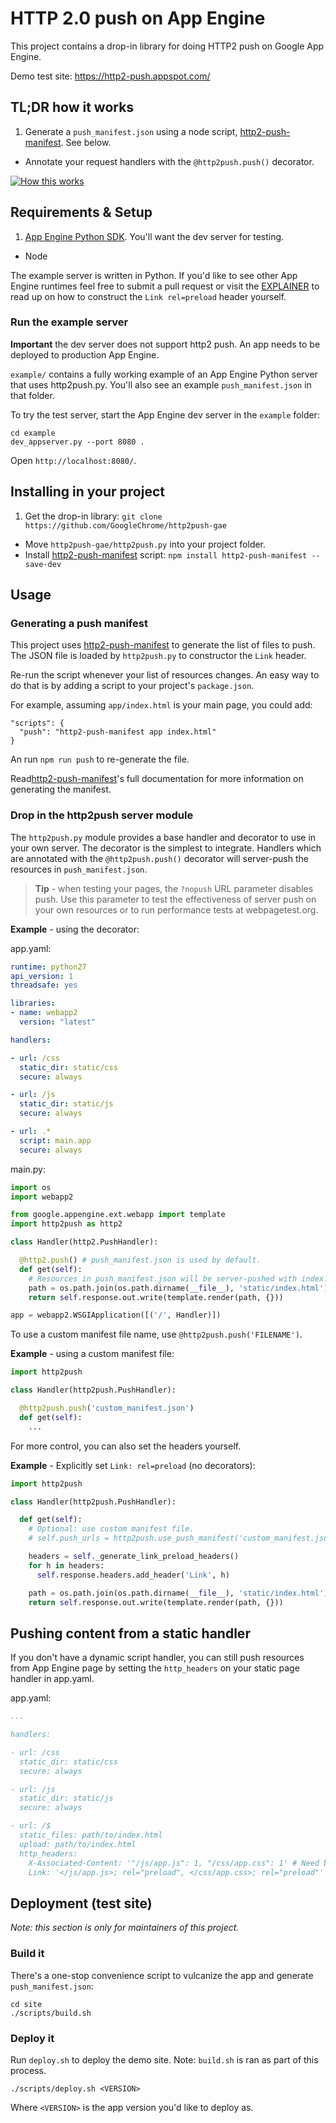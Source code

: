 # HTTP 2.0 push on App Engine

This project contains a drop-in library for doing HTTP2 push on Google App Engine.

Demo test site: https://http2-push.appspot.com/

## TL;DR how it works

1. Generate a `push_manifest.json` using a node script, [http2-push-manifest](https://www.npmjs.com/package/http2-push-manifest). See below.
- Annotate your request handlers with the `@http2push.push()` decorator.

<a href="https://raw.githubusercontent.com/GoogleChrome/http2push-gae/master/site/static/img/pushgaehowto.jpg" target="_blak"><img src="https://raw.githubusercontent.com/GoogleChrome/http2push-gae/master/site/static/img/pushgaehowto.jpg" alt="How this works"></a>

## Requirements & Setup

1. [App Engine Python SDK](https://cloud.google.com/appengine/downloads?hl=en). You'll want the dev server for testing.
- Node

The example server is written in Python. If you'd like to see other App Engine
runtimes feel free to submit a pull request or visit the [EXPLAINER](EXPLAINER.md)
to read up on how to construct the `Link rel=preload` header yourself.

### Run the example server

**Important** the dev server does not support http2 push. An app needs to be
deployed to production App Engine.

`example/` contains a fully working example of an App Engine Python server that
uses http2push.py. You'll also see an example `push_manifest.json` in that folder.

To try the test server, start the App Engine dev server in the `example` folder:

    cd example
    dev_appserver.py --port 8080 .

Open `http://localhost:8080/`. 

## Installing in your project

1. Get the drop-in library: `git clone https://github.com/GoogleChrome/http2push-gae`
- Move `http2push-gae/http2push.py` into your project folder.
- Install [http2-push-manifest](https://www.npmjs.com/package/http2-push-manifest) script: `npm install http2-push-manifest --save-dev`

## Usage

### Generating a push manifest

This project uses [http2-push-manifest](https://www.npmjs.com/package/http2-push-manifest)
to generate the list of files to push. The JSON file is loaded by `http2push.py`
to constructor the `Link` header.

Re-run the script whenever your list of resources changes. An easy way to do that
is by adding a script to your project's `package.json`.

For example, assuming `app/index.html` is your main page, you could add:

    "scripts": {
      "push": "http2-push-manifest app index.html"
    }

An run `npm run push` to re-generate the file.

Read[http2-push-manifest](https://www.npmjs.com/package/http2-push-manifest)'s
full documentation for more information on generating the manifest.

### Drop in the http2push server module

The `http2push.py` module provides a base handler and decorator to use in your
own server. The decorator is the simplest to integrate. Handlers which are annotated
with the `@http2push.push()` decorator will server-push the resources in
`push_manifest.json`.

> **Tip** - when testing your pages, the `?nopush` URL parameter disables push.
Use this parameter to test the effectiveness of server push on your own resources
or to run performance tests at webpagetest.org.

**Example** - using the decorator:

app.yaml:

```yaml
runtime: python27
api_version: 1
threadsafe: yes

libraries:
- name: webapp2
  version: "latest"

handlers:

- url: /css
  static_dir: static/css
  secure: always

- url: /js
  static_dir: static/js
  secure: always

- url: .*
  script: main.app
  secure: always
```

main.py:

```python
import os
import webapp2

from google.appengine.ext.webapp import template
import http2push as http2

class Handler(http2.PushHandler):

  @http2.push() # push_manifest.json is used by default.
  def get(self):
    # Resources in push_manifest.json will be server-pushed with index.html.
    path = os.path.join(os.path.dirname(__file__), 'static/index.html')
    return self.response.out.write(template.render(path, {}))

app = webapp2.WSGIApplication([('/', Handler)])
```

To use a custom manifest file name, use `@http2push.push('FILENAME')`.

**Example** - using a custom manifest file:

```python
import http2push

class Handler(http2push.PushHandler):

  @http2push.push('custom_manifest.json')
  def get(self):
    ...
```

For more control, you can also set the headers yourself.

**Example** - Explicitly set `Link: rel=preload` (no decorators):

```python
import http2push

class Handler(http2push.PushHandler):

  def get(self):
    # Optional: use custom manifest file.
    # self.push_urls = http2push.use_push_manifest('custom_manifest.json')

    headers = self._generate_link_preload_headers()
    for h in headers:
      self.response.headers.add_header('Link', h)

    path = os.path.join(os.path.dirname(__file__), 'static/index.html')
    return self.response.out.write(template.render(path, {}))
```

## Pushing content from a static handler

If you don't have a dynamic script handler, you can still push resources from
App Engine page by setting the `http_headers` on your static page handler in app.yaml.

app.yaml:

```yaml
...

handlers:

- url: /css
  static_dir: static/css
  secure: always

- url: /js
  static_dir: static/js
  secure: always

- url: /$
  static_files: path/to/index.html
  upload: path/to/index.html
  http_headers:
    X-Associated-Content: '"/js/app.js": 1, "/css/app.css": 1' # Need both headers for now.
    Link: '</js/app.js>; rel="preload", </css/app.css>; rel="preload"'
```

## Deployment (test site)

*Note: this section is only for maintainers of this project.*

### Build it

There's a one-stop convenience script to vulcanize the app and generate `push_manifest.json`:

    cd site
    ./scripts/build.sh

### Deploy it

Run `deploy.sh` to deploy the demo site. Note: `build.sh` is ran as part of this process.

    ./scripts/deploy.sh <VERSION>

Where `<VERSION>` is the app version you'd like to deploy as.
